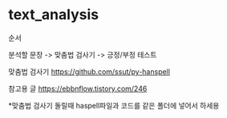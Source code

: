 # text_analysis



순서


분석할 문장 -> 맞춤법 검사기 -> 긍정/부정 테스트

맞춤법 검사기
https://github.com/ssut/py-hanspell

참고용 글
https://ebbnflow.tistory.com/246

*맞춤법 검사기 돌릴때 haspell파일과 코드를 같은 폴더에 넣어서 하세용
